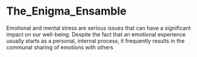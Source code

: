 # The_Enigma_Ensamble
Emotional and mental stress are serious issues that can have a significant impact on our well-being. Despite the fact that an emotional experience usually starts as a personal, internal process, it frequently results in the communal sharing of emotions with others

